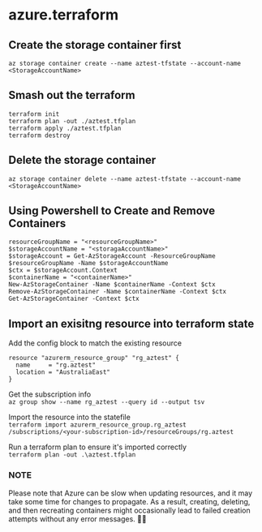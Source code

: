 # azure.terraform

## Create the storage container first  
`az storage container create --name aztest-tfstate --account-name <StorageAccountName>`  

## Smash out the terraform  
`terraform init`  
`terraform plan -out ./aztest.tfplan`  
`terraform apply ./aztest.tfplan`  
`terraform destroy`  

## Delete the storage container  
`az storage container delete --name aztest-tfstate --account-name <StorageAccountName>`  


## Using Powershell to Create and Remove Containers  
```
resourceGroupName = "<resourceGroupName>"                                                                           
$storageAccountName = "<storagaAccountName>"
$storageAccount = Get-AzStorageAccount -ResourceGroupName $resourceGroupName -Name $storageAccountName
$ctx = $storageAccount.Context
$containerName = "<containerName>"
New-AzStorageContainer -Name $containerName -Context $ctx
Remove-AzStorageContainer -Name $containerName -Context $ctx
Get-AzStorageContainer -Context $ctx
```

## Import an exisitng resource into terraform state  
Add the config block to match the existing resource  
```
resource "azurerm_resource_group" "rg_aztest" {
  name     = "rg.aztest"
  location = "AustraliaEast"
}
```  

Get the subscription info  
`az group show --name rg_aztest --query id --output tsv`  

Import the resource into the statefile  
`terraform import azurerm_resource_group.rg_aztest /subscriptions/<your-subscription-id>/resourceGroups/rg.aztest`  

Run a terraform plan to ensure it's imported correctly  
`terraform plan -out .\aztest.tfplan` 

### NOTE 
Please note that Azure can be slow when updating resources, and it may take some time for changes to propagate. As a  result, creating, deleting, and then recreating containers might occasionally lead to failed creation attempts without  any error messages. 🤦‍♂️